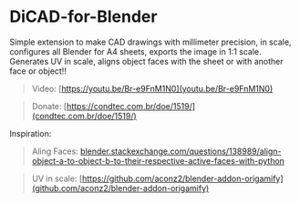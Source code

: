 # DiCAD-for-Blender
Simple extension to make CAD drawings with millimeter precision, in scale, configures all Blender for A4 sheets, exports the image in 1:1 scale. Generates UV in scale, aligns object faces with the sheet or with another face or object!!

> Video: [https://youtu.be/Br-e9FnM1N0](youtu.be/Br-e9FnM1N0)


> Donate: [https://condtec.com.br/doe/1519/](condtec.com.br/doe/1519/)

Inspiration:
> Aling Faces: [blender.stackexchange.com/questions/138989/align-object-a-to-object-b-to-their-respective-active-faces-with-python](blender.stackexchange.com/questions/138989/align-object-a-to-object-b-to-their-respective-active-faces-with-python)

> UV in scale: [https://github.com/aconz2/blender-addon-origamify](github.com/aconz2/blender-addon-origamify)
